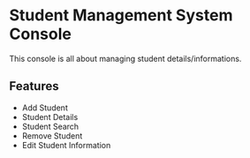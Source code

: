 # Student Management System Console

This console is all about managing student details/informations.

## Features
-  Add Student
-  Student Details
-  Student Search
-  Remove Student
-  Edit Student Information
